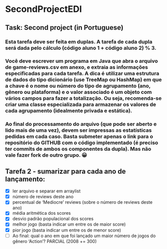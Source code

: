 # SecondProjectEDI

## Task: Second project (in Portuguese)
### Esta tarefa deve ser feita em duplas. A tarefa de cada dupla será dada pelo cálculo (código aluno 1 + código aluno 2) % 3.

### Você deve escrever um programa em Java que abra o arquivo de game-reviews.csv em anexo, e extraia as informações especificadas para cada tarefa. A dica é utilizar uma estrutura de dados do tipo dicionário (use TreeMap ou HashMap) em que a chave é o nome ou número do tipo de agrupamento (ano, gênero ou plataforma) e o valor associado é um objeto com vários campos para fazer a totalização. Ou seja, recomenda-se criar uma classe especializada para armazenar os valores de cada agrupamento (idealmente privada e estática).

### Ao final do processamento do arquivo (que pode ser aberto e lido mais de uma vez), devem ser impressas as estatísticas pedidas em cada caso. Basta submeter apenas o link para o repositório do GITHUB com o código implementado (é preciso ter commits de ambos os componentes da dupla). Mas não vale fazer fork de outro grupo. 😀

## Tarefa 2 - sumarizar para cada ano de lançamento:

- [X] ler arquivo e separar em arraylist 
- [X] número de reviews deste ano
- [X] percentual de ‘Mediocre’ reviews (sobre o número de reviews deste ano)
- [X] média aritmética dos scores
- [X] desvio padrão populacional dos scores
- [X] melhor jogo (basta indicar um entre os de maior score)
- [X] pior jogo (basta indicar um entre os de menor score)
- [ ] Ao final: qual o ano em que foi lançado um maior número de jogos do gênero ‘Action’? PARCIAL (2008 += 300)